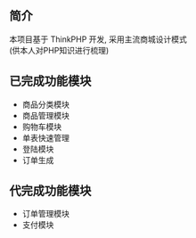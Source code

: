 ﻿## 简介

本项目基于 ThinkPHP 开发, 采用主流商城设计模式  
(供本人对PHP知识进行梳理)
## 已完成功能模块 
*  商品分类模块
*  商品管理模块
*  购物车模块
*  单表快速管理
*  登陆模块
*  订单生成


## 代完成功能模块  
*  订单管理模块
*  支付模块